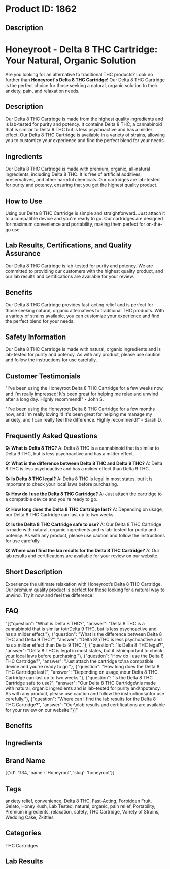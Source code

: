 # Product ID: 1862
## Description
<div class="flex flex-grow flex-col gap-3">
<div class="flex flex-col items-start gap-4 whitespace-pre-wrap break-words">
<div class="markdown prose w-full break-words dark:prose-invert dark">
<h1>Honeyroot - Delta 8 THC Cartridge: Your Natural, Organic Solution</h1>
<p>Are you looking for an alternative to traditional THC products? Look no further than <strong>Honeyroot's Delta 8 THC Cartridge</strong>! Our Delta 8 THC Cartridge is the perfect choice for those seeking a natural, organic solution to their anxiety, pain, and relaxation needs.</p>
<h2>Description</h2>
<p>Our Delta 8 THC Cartridge is made from the highest quality ingredients and is lab-tested for purity and potency. It contains Delta 8 THC, a cannabinoid that is similar to Delta 9 THC but is less psychoactive and has a milder effect. Our Delta 8 THC Cartridge is available in a variety of strains, allowing you to customize your experience and find the perfect blend for your needs.</p>
<h2>Ingredients</h2>
<p>Our Delta 8 THC Cartridge is made with premium, organic, all-natural ingredients, including Delta 8 THC. It is free of artificial additives, preservatives, and other harmful chemicals. Our cartridges are lab-tested for purity and potency, ensuring that you get the highest quality product.</p>
<h2>How to Use</h2>
<p>Using our Delta 8 THC Cartridge is simple and straightforward. Just attach it to a compatible device and you're ready to go. Our cartridges are designed for maximum convenience and portability, making them perfect for on-the-go use.</p>
<h2>Lab Results, Certifications, and Quality Assurance</h2>
<p>Our Delta 8 THC Cartridge is lab-tested for purity and potency. We are committed to providing our customers with the highest quality product, and our lab results and certifications are available for your review.</p>
<h2>Benefits</h2>
<p>Our Delta 8 THC Cartridge provides fast-acting relief and is perfect for those seeking natural, organic alternatives to traditional THC products. With a variety of strains available, you can customize your experience and find the perfect blend for your needs.</p>
<h2>Safety Information</h2>
<p>Our Delta 8 THC Cartridge is made with natural, organic ingredients and is lab-tested for purity and potency. As with any product, please use caution and follow the instructions for use carefully.</p>
<h2>Customer Testimonials</h2>
<p>"I've been using the Honeyroot Delta 8 THC Cartridge for a few weeks now, and I'm really impressed! It's been great for helping me relax and unwind after a long day. Highly recommend!" - John S.</p>
<p>"I've been using the Honeyroot Delta 8 THC Cartridge for a few months now, and I'm really loving it! It's been great for helping me manage my anxiety, and I can really feel the difference. Highly recommend!" - Sarah D.</p>
<h2>Frequently Asked Questions</h2>
<p><strong>Q: What is Delta 8 THC?</strong> A: Delta 8 THC is a cannabinoid that is similar to Delta 9 THC, but is less psychoactive and has a milder effect.</p>
<p><strong>Q: What is the difference between Delta 8 THC and Delta 9 THC?</strong> A: Delta 8 THC is less psychoactive and has a milder effect than Delta 9 THC.</p>
<p><strong>Q: Is Delta 8 THC legal?</strong> A: Delta 8 THC is legal in most states, but it is important to check your local laws before purchasing.</p>
<p><strong>Q: How do I use the Delta 8 THC Cartridge?</strong> A: Just attach the cartridge to a compatible device and you're ready to go.</p>
<p><strong>Q: How long does the Delta 8 THC Cartridge last?</strong> A: Depending on usage, our Delta 8 THC Cartridge can last up to two weeks.</p>
<p><strong>Q: Is the Delta 8 THC Cartridge safe to use?</strong> A: Our Delta 8 THC Cartridge is made with natural, organic ingredients and is lab-tested for purity and potency. As with any product, please use caution and follow the instructions for use carefully.</p>
<p><strong>Q: Where can I find the lab results for the Delta 8 THC Cartridge?</strong> A: Our lab results and certifications are available for your review on our website.</p>
</div>
</div>
</div>

## Short Description
<p>Experience the ultimate relaxation with Honeyroot&#8217;s Delta 8 THC Cartridge. Our premium quality product is perfect for those looking for a natural way to unwind. Try it now and feel the difference!</p>

## FAQ
"[{\"question\": \"What is Delta 8 THC?\", \"answer\": \"Delta 8 THC is a cannabinoid that is similar to\\nDelta 9 THC, but is less psychoactive and has a milder effect.\"}, {\"question\": \"What is the difference between Delta 8 THC and Delta 9 THC?\", \"answer\": \"Delta 8\\nTHC is less psychoactive and has a milder effect than Delta 9 THC.\"}, {\"question\": \"Is Delta 8 THC legal?\", \"answer\": \"Delta 8 THC is legal in most states, but it is\\nimportant to check your local laws before purchasing.\"}, {\"question\": \"How do I use the Delta 8 THC Cartridge?\", \"answer\": \"Just attach the cartridge to\\na compatible device and you're ready to go.\"}, {\"question\": \"How long does the Delta 8 THC Cartridge last?\", \"answer\": \"Depending on usage,\\nour Delta 8 THC Cartridge can last up to two weeks.\"}, {\"question\": \"Is the Delta 8 THC Cartridge safe to use?\", \"answer\": \"Our Delta 8 THC Cartridge\\nis made with natural, organic ingredients and is lab-tested for purity and\\npotency. As with any product, please use caution and follow the instructions\\nfor use carefully.\"}, {\"question\": \"Where can I find the lab results for the Delta 8 THC Cartridge?\", \"answer\": \"Our\\nlab results and certifications are available for your review on our website.\"}]"
## Benefits

## Ingredients

## Brand Name
[{'id': 1134, 'name': 'Honeyroot', 'slug': 'honeyroot'}]
## Tags
anxiety relief, convenience, Delta 8 THC, Fast-Acting, Forbidden Fruit, Gelato, Honey Kush, Lab Tested, natural, organic, pain relief, Portability, Premium ingredients, relaxation, safety, THC Cartridge, Variety of Strains, Wedding Cake, Zkittles
## Categories
THC Cartridges
## Lab Results

